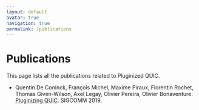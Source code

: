 ```yaml
---
layout: default
avatar: true
navigation: true
permalink: /publications
---
```

# Publications

This page lists all the publications related to Pluginized QUIC.

- Quentin De Coninck, François Michel, Maxime Piraux, Florentin Rochet, Thomas Given-Wilson, Axel Legay, Olivier Pereira, Olivier Bonaventure. [Pluginizing QUIC](https://dl.acm.org/authorize?N680239). SIGCOMM 2019.
